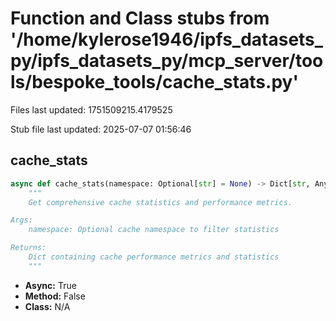 # Function and Class stubs from '/home/kylerose1946/ipfs_datasets_py/ipfs_datasets_py/mcp_server/tools/bespoke_tools/cache_stats.py'

Files last updated: 1751509215.4179525

Stub file last updated: 2025-07-07 01:56:46

## cache_stats

```python
async def cache_stats(namespace: Optional[str] = None) -> Dict[str, Any]:
    """
    Get comprehensive cache statistics and performance metrics.

Args:
    namespace: Optional cache namespace to filter statistics

Returns:
    Dict containing cache performance metrics and statistics
    """
```
* **Async:** True
* **Method:** False
* **Class:** N/A
